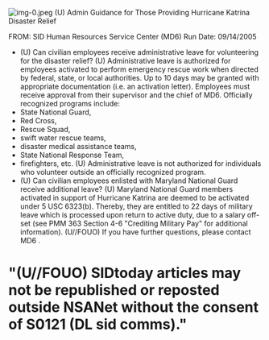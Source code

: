 ![img-0.jpeg](img-0.jpeg)
(U) Admin Guidance for Those Providing Hurricane Katrina Disaster Relief

FROM:
SID Human Resources Service Center (MD6)
Run Date: 09/14/2005

- (U) Can civilian employees receive administrative leave for volunteering for the disaster relief?
(U) Administrative leave is authorized for employees activated to perform emergency rescue work when directed by federal, state, or local authorities. Up to 10 days may be granted with appropriate documentation (i.e. an activation letter). Employees must receive approval from their supervisor and the chief of MD6. Officially recognized programs include:
- State National Guard,
- Red Cross,
- Rescue Squad,
- swift water rescue teams,
- disaster medical assistance teams,
- State National Response Team,
- firefighters, etc.
(U) Administrative leave is not authorized for individuals who volunteer outside an officially recognized program.
- (U) Can civilian employees enlisted with Maryland National Guard receive additional leave?
(U) Maryland National Guard members activated in support of Hurricane Katrina are deemed to be activated under 5 USC 6323(b). Thereby, they are entitled to 22 days of military leave which is processed upon return to active duty, due to a salary off-set (see PMM 363 Section 4-6 "Crediting Military Pay" for additional information).
(U//FOUO) If you have further questions, please contact MD6 .


# "(U//FOUO) SIDtoday articles may not be republished or reposted outside NSANet without the consent of S0121 (DL sid comms)."
